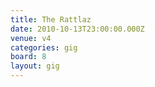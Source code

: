 ```yaml
---
title: The Rattlaz
date: 2010-10-13T23:00:00.000Z
venue: v4
categories: gig
board: 8
layout: gig
---
```

